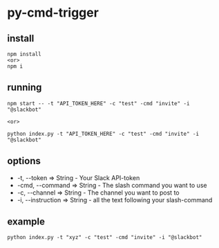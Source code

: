 # py-cmd-trigger

## install
    npm install
    <or>
    npm i

## running
    npm start -- -t "API_TOKEN_HERE" -c "test" -cmd "invite" -i "@slackbot"

    <or>

    python index.py -t "API_TOKEN_HERE" -c "test" -cmd "invite" -i "@slackbot"

## options
* -t, --token => String - Your Slack API-token
* -cmd, --command => String - The slash command you want to use
* -c, --channel => String - The channel you want to post to
* -i, --instruction => String - all the text following your slash-command

## example
    python index.py -t "xyz" -c "test" -cmd "invite" -i "@slackbot"
